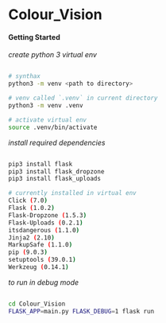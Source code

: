 # Colour_Vision

#### Getting Started

*create python 3 virtual env*
```bash

# synthax
python3 -m venv <path to directory>

# venv called `.venv` in current directory
python3 -m venv .venv

# activate virtual env
source .venv/bin/activate

```

*install required dependencies*
```bash

pip3 install flask
pip3 install flask_dropzone 
pip3 install flask_uploads

# currently installed in virtual env
Click (7.0)
Flask (1.0.2)
Flask-Dropzone (1.5.3)
Flask-Uploads (0.2.1)
itsdangerous (1.1.0)
Jinja2 (2.10)
MarkupSafe (1.1.0)
pip (9.0.3)
setuptools (39.0.1)
Werkzeug (0.14.1)

```

*to run in debug mode*
```bash

cd Colour_Vision
FLASK_APP=main.py FLASK_DEBUG=1 flask run

```
